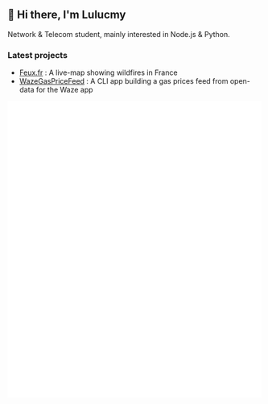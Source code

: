 ## 👋 Hi there, I'm Lulucmy

Network & Telecom student, mainly interested in Node.js & Python.

### Latest projects

- [Feux.fr](https://github.com/Lulucmy/feuxfr) : A live-map showing wildfires in France
- [WazeGasPriceFeed](https://github.com/Lulucmy/WazeGasPriceFeed) : A CLI app building a gas prices feed from open-data for the Waze app

![GitHub Stats](https://github.com/Lulucmy/Lulucmy/blob/main/github-metrics.svg)
